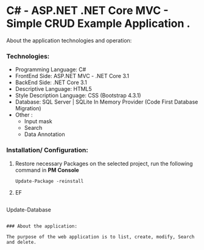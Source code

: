 # C# - ASP.NET .NET Core MVC - Simple CRUD Example Application .

About the application technologies and operation:

### Technologies:
- Programming Language: C#
- FrontEnd Side: ASP.NET MVC - .NET Core 3.1
- BackEnd Side: .NET Core 3.1
- Descriptive Language: HTML5
- Style Description Language: CSS (Bootstrap 4.3.1)
- Database: SQL Server | SQLite In Memory Provider (Code First Database Migration)
- Other :
    - Input mask
    - Search 
    - Data Annotation



### Installation/ Configuration:

1. Restore necessary Packages on the selected project, run the following command in **PM Console**

   ```
   Update-Package -reinstall
   ```
2. EF

   ```
 Update-Database
   ```
     
### About the application:

The purpose of the web application is to list, create, modify, Search  and delete. 
